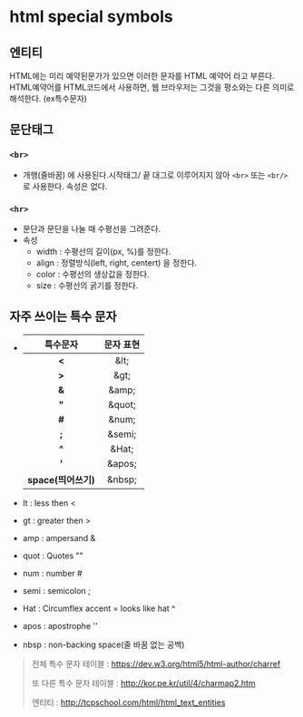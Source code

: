 # html special symbols

## 엔티티 

HTML에는 미리 예약된문가가 있으면 이러한 문자를 HTML 예약어 라고 부른다. HTML예약어를 HTML코드에서 사용하면, 웹 브라우저는 그것을 평소와는 다른 의미로 해석한다.  (ex특수문자)

## 문단태그

### `<br>`  

* 개행(줄바꿈) 에 사용된다.시작태그/ 끝 대그로 이루어지지 않아 `<br>` 또는 `<br/>` 로 사용한다. 속성은 없다.

### `<hr>` 

* 문단과 문단을 나눌 때 수평선을 그려준다. 
* 속성 
  * width : 수평선의 길이(px, %)를 정한다.
  * align : 정렬방식(left, right, centert) 을 정한다.
  * color : 수평선의 생상값을 정한다.
  * size : 수평선의 굵기를 정한다.

## 자주 쓰이는 특수 문자

* |    **특수문자**     | **문자 표현** |
  | :-----------------: | :-----------: |
  |        **<**        |     \&lt;     |
  |        **>**        |     \&gt;     |
  |        **&**        |    \&amp;     |
  |        **"**        |    \&quot;    |
  |        **#**        |    \&num;     |
  |        **;**        |    \&semi;    |
  |        **^**        |    \&Hat;     |
  |        **'**        |    \&apos;    |
  | **space(띄어쓰기)** |    \&nbsp;    |



* lt : less then <
* gt : greater then >
* amp : ampersand &
* quot : Quotes ""
* num : number #
* semi : semicolon ;
* Hat  : Circumflex accent = looks like hat ^
* apos : apostrophe ''
* nbsp : non-backing space(줄 바꿈 없는 공백) 

> 전체 특수 문자 테이블 : https://dev.w3.org/html5/html-author/charref
>
> 또 다른 특수 문자 테이블 : http://kor.pe.kr/util/4/charmap2.htm
>
> 엔티티 : http://tcpschool.com/html/html_text_entities

